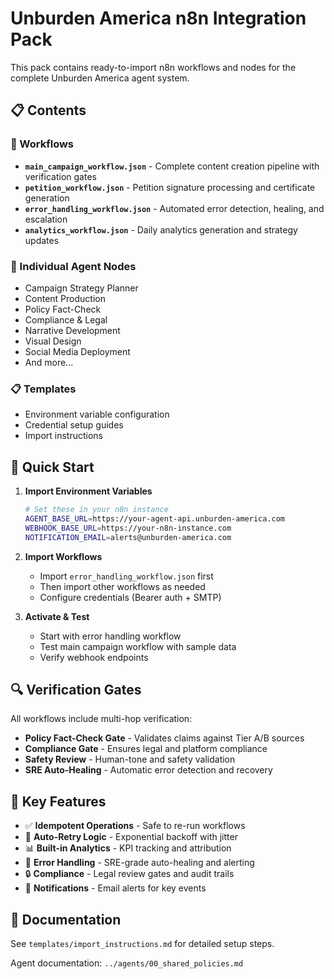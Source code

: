 # Unburden America n8n Integration Pack

This pack contains ready-to-import n8n workflows and nodes for the complete Unburden America agent system.

## 📋 Contents

### 🔄 Workflows
- **`main_campaign_workflow.json`** - Complete content creation pipeline with verification gates
- **`petition_workflow.json`** - Petition signature processing and certificate generation  
- **`error_handling_workflow.json`** - Automated error detection, healing, and escalation
- **`analytics_workflow.json`** - Daily analytics generation and strategy updates

### 🔌 Individual Agent Nodes
- Campaign Strategy Planner
- Content Production  
- Policy Fact-Check
- Compliance & Legal
- Narrative Development
- Visual Design
- Social Media Deployment
- And more...

### 📋 Templates
- Environment variable configuration
- Credential setup guides
- Import instructions

## 🚀 Quick Start

1. **Import Environment Variables**
   ```bash
   # Set these in your n8n instance
   AGENT_BASE_URL=https://your-agent-api.unburden-america.com
   WEBHOOK_BASE_URL=https://your-n8n-instance.com
   NOTIFICATION_EMAIL=alerts@unburden-america.com
   ```

2. **Import Workflows**
   - Import `error_handling_workflow.json` first
   - Then import other workflows as needed
   - Configure credentials (Bearer auth + SMTP)

3. **Activate & Test**
   - Start with error handling workflow
   - Test main campaign workflow with sample data
   - Verify webhook endpoints

## 🔍 Verification Gates

All workflows include multi-hop verification:
- **Policy Fact-Check Gate** - Validates claims against Tier A/B sources
- **Compliance Gate** - Ensures legal and platform compliance  
- **Safety Review** - Human-tone and safety validation
- **SRE Auto-Healing** - Automatic error detection and recovery

## 🎯 Key Features

- ✅ **Idempotent Operations** - Safe to re-run workflows
- 🔄 **Auto-Retry Logic** - Exponential backoff with jitter
- 📊 **Built-in Analytics** - KPI tracking and attribution
- 🚨 **Error Handling** - SRE-grade auto-healing and alerting
- 🔒 **Compliance** - Legal review gates and audit trails
- 📧 **Notifications** - Email alerts for key events

## 📖 Documentation

See `templates/import_instructions.md` for detailed setup steps.

Agent documentation: `../agents/00_shared_policies.md`
